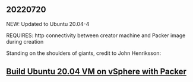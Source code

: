 ## 20220720

NEW: Updated to Ubuntu 20.04-4

REQUIRES: http connectivity between creator machine and Packer image during creation

Standing on the shoulders of giants, credit to John Henriksson:
## [Build Ubuntu 20.04 VM on vSphere with Packer](https://virtjo.com/2020/build-ubuntu-vm-with-packer-on-vsphere/)